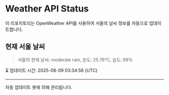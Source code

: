 
# Weather API Status

이 리포지토리는 OpenWeather API를 사용하여 서울의 날씨 정보를 자동으로 업데이트합니다.

## 현재 서울 날씨
> 서울의 현재 날씨: moderate rain, 온도: 25.76°C, 습도: 89%

⏳ 업데이트 시간: 2025-08-09 03:34:56 (UTC)

---
자동 업데이트 봇에 의해 관리됩니다.
